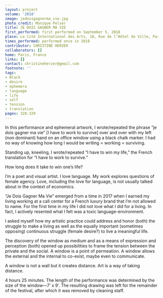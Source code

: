 ```yaml
---
layout: project
volume: '2018'
image: jedoisgagnerma_vie.jpg
photo_credit: Monique Pelser
title: JE DOIS GAGNER MA VIE
first_performed: first performed on September 5, 2018
place: La Cité International des Arts, 18, Rue de l’Hôtel de Ville, Paris, France
times_performed: performed once in 2018
contributor: CHRISTINE HERZER
collaborators: []
home: Paris, France
links: []
contact: christineherzer@gmail.com
footnote: ''
tags:
- Black
- desire
- ephemera
- language
- life
- self
- tension
- translation
pages: 328-329
---
```




In this performance and ephemeral artwork, I wrote/repeated the phrase “je dois gagner ma vie” [I have to work to survive] over and over with my left (non dominant) hand on an office window using a black chalk marker. I had no way of knowing how long I would be writing = working = surviving.

Standing up, kneeling, I wrote/repeated “I have to win my life,” the French translation for “I have to work to survive.”

How long does it take to win one’s life?

I’m a poet and visual artist. I love language. My work explores questions of female agency. Love, including the love for language, is not usually talked about in the context of economics.

“Je Dois Gagner Ma Vie” emerged from a time in 2017 when I earned my living working at a call center for a French luxury brand that I’m not allowed to name. For the first time in my life I did not love what I did for a living. In fact, I actively resented what I felt was a toxic language-environment.

I asked myself how my artistic practice could address and honor (both) the struggle to make a living as well as the equally important (sometimes opposing) continuous struggle (female desire?) to live a meaningful life.

The discovery of the window as medium and as a means of expression and perception (both) opened up possibilities to frame the tension between the private and the social. A window is a point of permeation. A window allows the external and the internal to co-exist, maybe even to communicate.

A window is not a wall but it creates distance. Art is a way of taking distance.

4 hours 25 minutes. The length of the performance was determined by the size of the window—7’ x 9’. The resulting drawing was left for the remainder of the festival, after which it was removed by cleaning staff.
